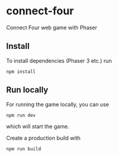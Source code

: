 # connect-four
Connect Four web game with Phaser

## Install

To install dependencies (Phaser 3 etc.) run

    npm install

## Run locally

For running the game locally, you can use

    npm run dev

which will start the game.

Create a production build with

    npm run build

